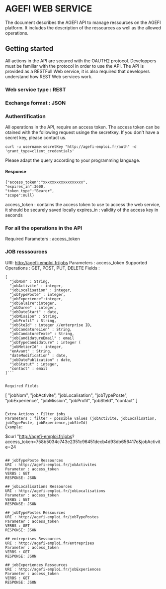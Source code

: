 # AGEFI WEB SERVICE 
The document describes the AGEFI API to manage ressources on the AGEFI platform. It includes the description of the ressources as well as the allowed operations. 

## Getting started

All actions in the API are secured with the OAUTH2 protocol. Developpers must be familiar with the protocol in order to use the API. The API is provided as a RESTFull Web service, it is also required that developers understand how REST Web services work. 

### Web service type : REST
### Exchange format : JSON 

### Authentification

All operations in the API, require an access token. The access token can be otained with the following request usinge the secretkey. If you don't have a secret key, please contact us.  

```
curl -u username:secretKey "http://agefi-emploi.fr/auth" -d
'grant_type=client_credentials'
```
Please adapt the query according to your programming language. 

#### Response
```
{"access_token":"xxxxxxxxxxxxxxxxxx",
"expires_in":3600,
"token_type":"Bearer",
"scope":null}
```

access_token : contains the access token to use to access the web service, it should be securely saved locally
expires_in : validity of the access key in seconds

### For all the operations in the API 
Required Parameters : access_token


### JOB resssources
URI: http://agefi-emploi.fr/jobs
Parameters : access_token
Supported Operations : GET, POST, PUT, DELETE 
Fields : 
```
[
  "jobNom" : String,
  "jobActivite" : integer,
  "jobLocalisation" : integer,
  "jobTypePoste" : integer,
  "jobExperience":integer,
  "jobSalaire":integer,
  "jobDuree" : integer,
  "jobDateStart" : date,
  "jobMission" : String,
  "jobProfil" : String,
  "jobSteId" : integer //enterprise ID,
  "jobCandatureLien" : String,
  "jobCandatureTexte" : String,
  "jobCandidatureEmail" : email 
  "jobTypeCandidature" : integer (
  "jobMetierId" : integer,
  "enAvant" : String,
  "dateModification" : date,
  "jobDatePublication" : date,
  "jobStatut" : integer,
  "contact" : email
]```


Required Fields 

```
[
  "jobNom",
  "jobActivite",
  "jobLocalisation",
  "jobTypePoste",
  "jobExperience",
  "jobMission",
  "jobProfil",
  "jobSteId",
  "contact"
]
```

Extra Actions : Filter jobs 
Parameters : filter - possible values (jobActivite, jobLocalisation,
jobTypePoste, jobExperience,jobSteId)
Example: 

```
$curl "http://agefi-emploi.fr/jobs?
access_token=758b5034c743e2351c96451decb4d93db656417e&jobActivite=24
```

## jobTypePoste Ressources 
URI : http://agefi-emploi.fr/jobActivites
Parameter : access_token
VERBS : GET
RESPONSE: JSON 

## jobLocalisations Ressources 
URI : http://agefi-emploi.fr/jobLocalisations
Parameter : access_token
VERBS : GET
RESPONSE: JSON

## jobTypePostes Ressources 
URI : http://agefi-emploi.fr/jobTypePostes
Parameter : access_token
VERBS : GET
RESPONSE: JSON

## entreprises Ressources 
URI : http://agefi-emploi.fr/entreprises
Parameter : access_token
VERBS : GET
RESPONSE: JSON

## jobExperiences Ressources 
URI : http://agefi-emploi.fr/jobExperiences
Parameter : access_token
VERBS : GET
RESPONSE: JSON

